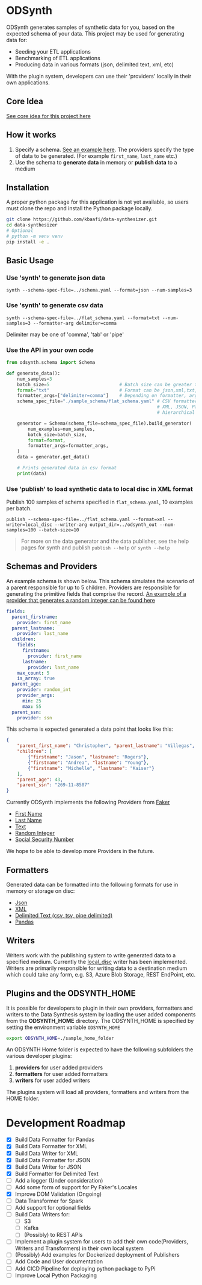 # ODSynth

ODSynth generates samples of synthetic data for you, based on the expected schema of your data. This project may be used for generating data for:
* Seeding your ETL applications
* Benchmarking of ETL applications
* Producing data in various formats (json, delimited text, xml, etc)

With the plugin system, developers can use their 'providers' locally in their own applications.

##  Core Idea
[See core idea for this project here](./docs/core_idea.md)

## How it works
1. Specify a schema. [See an example here](./sample_schema/flat_schema.yaml). The providers specify the type of data to be generated. (For example `first_name`, `last_name` etc.)
1. Use the schema to **generate data** in memory or **publish data** to a medium


## Installation
A proper python package for this application is not yet available, so users must clone the repo and install the Python package locally.

```sh
git clone https://github.com/kbaafi/data-synthesizer.git
cd data-synthesizer
# Optional
# python -m venv venv
pip install -e .
```
## Basic Usage
### Use 'synth' to generate json data
`synth --schema-spec-file=../schema.yaml --format=json --num-samples=3`
### Use 'synth' to generate csv data
`synth --schema-spec-file=../flat_schema.yaml --format=txt --num-samples=3 --formatter-arg delimiter=comma`

Delimiter may be one of 'comma', 'tab' or 'pipe'

### Use the API in your own code
```python
from odsynth.schema import Schema

def generate_data():
    num_samples=3
    batch_size=5                          # Batch size can be greater than num_samples
    format="txt"                          # Format can be json,xml,txt,pandas
    formatter_args=["delimiter=comma"]    # Depending on formatter, args may need to be provided. Default is None
    schema_spec_file="./sample_schema/flat_schema.yaml" # CSV formatter expects a tabular schema.
                                                        # XML, JSON, Pandas and Base Formatters can accept
                                                        # hierarchical data

    generator = Schema(schema_file=schema_spec_file).build_generator(
        num_examples=num_samples,
        batch_size=batch_size,
        format=format,
        formatter_args=formatter_args,
    )
    data = generator.get_data()

    # Prints generated data in csv format
    print(data)
```

### Use 'publish' to load synthetic data to local disc in XML format
Publish 100 samples of schema specified in `flat_schema.yaml`, 10 examples per batch.

`publish --schema-spec-file=../flat_schema.yaml --format=xml --writer=local_disc --writer-arg output_dir=../odsynth_out --num-samples=100 --batch-size=10`

> For more on the data generator and the data publisher, see the help pages for synth and publish
`publish --help` or `synth --help`

## Schemas and Providers
An example schema is shown below. This schema simulates the scenario of a parent responsible for up to 5 children. Providers are responsible for generating the primitive fields that comprise the record. [An example of a provider that generates a random integer can be found here](./odsynth/providers/random_int.py)
```yaml
fields:
  parent_firstname:
    provider: first_name
  parent_lastname:
    provider: last_name
  children:
    fields:
      firstname:
        provider: first_name
      lastname:
        provider: last_name
    max_count: 5
    is_array: true
  parent_age:
    provider: random_int
    provider_args:
      min: 25
      max: 55
  parent_ssn:
    provider: ssn
```
This schema is expected generated a data point that looks like this:

```json
{
    "parent_first_name": "Christopher", "parent_lastname": "Villegas",
    "children": [
        {"firstname": "Jason", "lastname": "Rogers"},
        {"firstname": "Andrea", "lastname": "Young"},
        {"firstname": "Michelle", "lastname": "Kaiser"}
    ],
    "parent_age": 43,
    "parent_ssn": "269-11-8507"
}
```

Currently ODSynth implements the following Providers from [Faker](https://github.com/joke2k/faker)
* [First Name](./odsynth/providers/simple_text.py)
* [Last Name](./odsynth/providers/simple_text.py)
* [Text](./odsynth/providers/simple_text.py)
* [Random Integer](./odsynth/providers/random_int.py)
* [Social Security Number](./odsynth/providers/ssn.py)

We hope to be able to develop more Providers in the future.
## Formatters
Generated data can be formatted into the following formats for use in memory or storage on disc:
* [Json](./odsynth/formatters/json_formatter.py)
* [XML](./odsynth/formatters/xml_formatter.py)
* [Delimited Text (csv, tsv, pipe delimited)](./odsynth/formatters/delimited_text_formatter.py)
* [Pandas](./odsynth/formatters/pandas_formatter.py)

## Writers
Writers work with the publishing system to write generated data to a specified medium. Currently the [local_disc](./odsynth/writers/disc_writer.py) writer has been implemented. Writers are primarily responsible for writing data to a destination medium which could take any form, e.g. S3, Azure Blob Storage, REST EndPoint, etc.

## Plugins and the ODSYNTH_HOME
It is possible for developers to plugin in their own providers, formatters and writers to the Data Synthesis system by loading the user added components from the **ODSYNTH_HOME** directory.  The ODSYNTH_HOME is  specified by setting the environment variable `ODSYNTH_HOME`

```sh
export ODSYNTH_HOME=./sample_home_folder
```

An ODSYNTH Home folder is expected to have the following subfolders the various developer plugins:
1. **providers** for user added providers
1. **formatters** for user added formatters
1. **writers** for user added writers


The plugins system will load all providers, formatters and writers from the HOME folder.

# Development Roadmap
* [x] Build Data Formatter for Pandas
* [x] Build Data Formatter for XML
* [x] Build Data Writer for XML
* [x] Build Data Formatter for JSON
* [x] Build Data Writer for JSON
* [x] Build Formatter for Delimited Text
* [ ] Add a logger (Under consideration)
* [ ] Add some form of support for Py Faker's Locales
* [x] Improve DOM Validation (Ongoing)
* [ ] Data Transformer for Spark
* [ ] Add support for optional fields
* [ ] Build Data Writers for:
    * [ ] S3
    * [ ] Kafka
    * [ ] (Possibly) to REST APIs
* [ ] Implement a plugin system for users to add their own code(Providers, Writers and Transformers) in their own local system
* [ ] (Possibly) Add examples for Dockerized deployment of Publishers
* [ ] Add Code and User documentation
* [ ] Add CICD Pipeline for deploying python package to PyPi
* [ ] Improve Local Python Packaging
